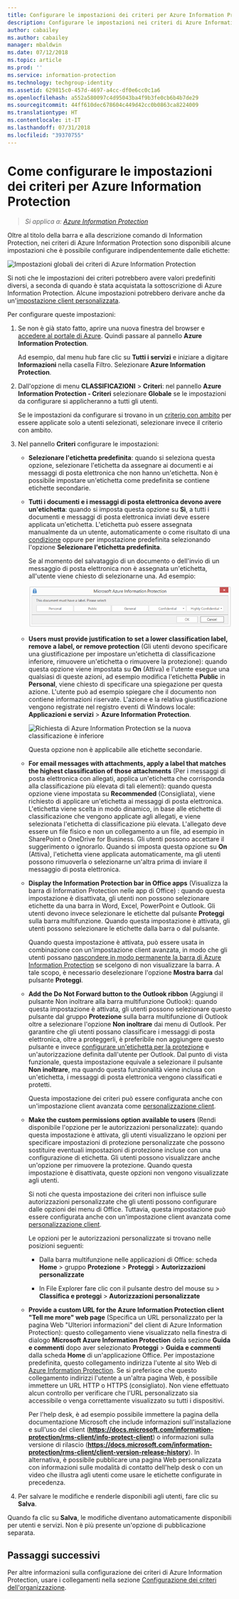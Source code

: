 ```yaml
---
title: Configurare le impostazioni dei criteri per Azure Information Protection
description: Configurare le impostazioni nei criteri di Azure Information Protection da applicare a tutti gli utenti e tutti i dispositivi.
author: cabailey
ms.author: cabailey
manager: mbaldwin
ms.date: 07/12/2018
ms.topic: article
ms.prod: ''
ms.service: information-protection
ms.technology: techgroup-identity
ms.assetid: 629815c0-457d-4697-a4cc-df0e6cc0c1a6
ms.openlocfilehash: a552a580097c4d95043ba4f9b3fe0cb6b4b7de29
ms.sourcegitcommit: 44ff610dec678604c449d42cc0b0863ca8224009
ms.translationtype: HT
ms.contentlocale: it-IT
ms.lasthandoff: 07/31/2018
ms.locfileid: "39370755"
---
```

# <a name="how-to-configure-the-policy-settings-for-azure-information-protection"></a>Come configurare le impostazioni dei criteri per Azure Information Protection

>*Si applica a: [Azure Information Protection](https://azure.microsoft.com/pricing/details/information-protection)*

Oltre al titolo della barra e alla descrizione comando di Information Protection, nei criteri di Azure Information Protection sono disponibili alcune impostazioni che è possibile configurare indipendentemente dalle etichette:

![Impostazioni globali dei criteri di Azure Information Protection](../media/info-protect-policy-default-settingsv3.png)

Si noti che le impostazioni dei criteri potrebbero avere valori predefiniti diversi, a seconda di quando è stata acquistata la sottoscrizione di Azure Information Protection. Alcune impostazioni potrebbero derivare anche da un'[impostazione client personalizzata](../rms-client/client-admin-guide-customizations.md).

Per configurare queste impostazioni:

1. Se non è già stato fatto, aprire una nuova finestra del browser e [accedere al portale di Azure](configure-policy.md#signing-in-to-the-azure-portal). Quindi passare al pannello **Azure Information Protection**.
    
    Ad esempio, dal menu hub fare clic su **Tutti i servizi** e iniziare a digitare **Informazioni** nella casella Filtro. Selezionare **Azure Information Protection**.

2. Dall'opzione di menu **CLASSIFICAZIONI** > **Criteri**: nel pannello **Azure Information Protection - Criteri** selezionare **Globale** se le impostazioni da configurare si applicheranno a tutti gli utenti.
    
    Se le impostazioni da configurare si trovano in un [criterio con ambito](configure-policy-scope.md) per essere applicate solo a utenti selezionati, selezionare invece il criterio con ambito.

3. Nel pannello **Criteri** configurare le impostazioni:
    
    - **Selezionare l'etichetta predefinita**: quando si seleziona questa opzione, selezionare l'etichetta da assegnare ai documenti e ai messaggi di posta elettronica che non hanno un'etichetta. Non è possibile impostare un'etichetta come predefinita se contiene etichette secondarie. 
    
    - **Tutti i documenti e i messaggi di posta elettronica devono avere un'etichetta**: quando si imposta questa opzione su **Sì**, a tutti i documenti e messaggi di posta elettronica inviati deve essere applicata un'etichetta. L'etichetta può essere assegnata manualmente da un utente, automaticamente o come risultato di una [condizione](configure-policy-classification.md) oppure per impostazione predefinita selezionando l'opzione **Selezionare l'etichetta predefinita**.
        
        Se al momento del salvataggio di un documento o dell'invio di un messaggio di posta elettronica non è assegnata un'etichetta, all'utente viene chiesto di selezionarne una. Ad esempio:
        
        ![Prompt di Azure Information Protection se è impostata l'assegnazione di etichette](../media/info-protect-enforce-labelv2.png)
        
    - **Users must provide justification to set a lower classification label, remove a label, or remove protection** (Gli utenti devono specificare una giustificazione per impostare un'etichetta di classificazione inferiore, rimuovere un'etichetta o rimuovere la protezione): quando questa opzione viene impostata su **On** (Attiva) e l'utente esegue una qualsiasi di queste azioni, ad esempio modifica l'etichetta **Public** in **Personal**, viene chiesto di specificare una spiegazione per questa azione. L'utente può ad esempio spiegare che il documento non contiene informazioni riservate. L'azione e la relativa giustificazione vengono registrate nel registro eventi di Windows locale: **Applicazioni e servizi** > **Azure Information Protection**.  
        
        ![Richiesta di Azure Information Protection se la nuova classificazione è inferiore](../media/info-protect-lower-justification.png)
        
        Questa opzione non è applicabile alle etichette secondarie.
        
    - **For email messages with attachments, apply a label that matches the highest classification of those attachments** (Per i messaggi di posta elettronica con allegati, applica un'etichetta che corrisponda alla classificazione più elevata di tali elementi): quando questa opzione viene impostata su **Recommended** (Consigliata), viene richiesto di applicare un'etichetta ai messaggi di posta elettronica. L'etichetta viene scelta in modo dinamico, in base alle etichette di classificazione che vengono applicate agli allegati, e viene selezionata l'etichetta di classificazione più elevata. L'allegato deve essere un file fisico e non un collegamento a un file, ad esempio in SharePoint o OneDrive for Business. Gli utenti possono accettare il suggerimento o ignorarlo. Quando si imposta questa opzione su **On** (Attiva), l'etichetta viene applicata automaticamente, ma gli utenti possono rimuoverla o selezionarne un'altra prima di inviare il messaggio di posta elettronica.  
    
    - **Display the Information Protection bar in Office apps** (Visualizza la barra di Information Protection nelle app di Office) : quando questa impostazione è disattivata, gli utenti non possono selezionare etichette da una barra in Word, Excel, PowerPoint e Outlook. Gli utenti devono invece selezionare le etichette dal pulsante **Proteggi** sulla barra multifunzione. Quando questa impostazione è attivata, gli utenti possono selezionare le etichette dalla barra o dal pulsante.
        
        Quando questa impostazione è attivata, può essere usata in combinazione con un'impostazione client avanzata, in modo che gli utenti possano [nascondere in modo permanente la barra di Azure Information Protection](../rms-client/client-admin-guide-customizations.md#permanently-hide-the-azure-information-protection-bar) se scelgono di non visualizzare la barra. A tale scopo, è necessario deselezionare l'opzione **Mostra barra** dal pulsante **Proteggi**.
    
    - **Add the Do Not Forward button to the Outlook ribbon** (Aggiungi il pulsante Non inoltrare alla barra multifunzione Outlook): quando questa impostazione è attivata, gli utenti possono selezionare questo pulsante dal gruppo **Protezione** sulla barra multifunzione di Outlook oltre a selezionare l'opzione **Non inoltrare** dai menu di Outlook. Per garantire che gli utenti possano classificare i messaggi di posta elettronica, oltre a proteggerli, è preferibile non aggiungere questo pulsante e invece [configurare un'etichetta per la protezione](configure-policy-protection.md) e un'autorizzazione definita dall'utente per Outlook. Dal punto di vista funzionale, questa impostazione equivale a selezionare il pulsante **Non inoltrare**, ma quando questa funzionalità viene inclusa con un'etichetta, i messaggi di posta elettronica vengono classificati e protetti.
    
        Questa impostazione dei criteri può essere configurata anche con un'impostazione client avanzata come [personalizzazione client](../rms-client/client-admin-guide-customizations.md#hide-or-show-the-do-not-forward-button-in-outlook).
    
    - **Make the custom permissions option available to users** (Rendi disponibile l'opzione per le autorizzazioni personalizzate): quando questa impostazione è attivata, gli utenti visualizzano le opzioni per specificare impostazioni di protezione personalizzate che possono sostituire eventuali impostazioni di protezione incluse con una configurazione di etichetta. Gli utenti possono visualizzare anche un'opzione per rimuovere la protezione. Quando questa impostazione è disattivata, queste opzioni non vengono visualizzate agli utenti.
        
        Si noti che questa impostazione dei criteri non influisce sulle autorizzazioni personalizzate che gli utenti possono configurare dalle opzioni dei menu di Office. Tuttavia, questa impostazione può essere configurata anche con un'impostazione client avanzata come [personalizzazione client](../rms-client/client-admin-guide-customizations.md#make-the-custom-permissions-options-available-or-unavailable-to-users).
        
        Le opzioni per le autorizzazioni personalizzate si trovano nelle posizioni seguenti:
        
        - Dalla barra multifunzione nelle applicazioni di Office: scheda **Home** > gruppo **Protezione** > **Proteggi** > **Autorizzazioni personalizzate**
        
        - In File Explorer fare clic con il pulsante destro del mouse su > **Classifica e proteggi** > **Autorizzazioni personalizzate**
    
    - **Provide a custom URL for the Azure Information Protection client "Tell me more" web page** (Specifica un URL personalizzato per la pagina Web "Ulteriori informazioni" del client di Azure Information Protection): questo collegamento viene visualizzato nella finestra di dialogo **Microsoft Azure Information Protection** della sezione **Guida e commenti** dopo aver selezionato **Proteggi** > **Guida e commenti** dalla scheda **Home** di un'applicazione Office. Per impostazione predefinita, questo collegamento indirizza l'utente al sito Web di [Azure Information Protection](https://www.microsoft.com/cloud-platform/azure-information-protection). Se si preferisce che questo collegamento indirizzi l'utente a un'altra pagina Web, è possibile immettere un URL HTTP o HTTPS (consigliato). Non viene effettuato alcun controllo per verificare che l'URL personalizzato sia accessibile o venga correttamente visualizzato su tutti i dispositivi.
        
        Per l'help desk, è ad esempio possibile immettere la pagina della documentazione Microsoft che include informazioni sull'installazione e sull'uso del client (**https://docs.microsoft.com/information-protection/rms-client/info-protect-client**) o informazioni sulla versione di rilascio (**https://docs.microsoft.com/information-protection/rms-client/client-version-release-history**). In alternativa, è possibile pubblicare una pagina Web personalizzata con informazioni sulle modalità di contatto dell'help desk o con un video che illustra agli utenti come usare le etichette configurate in precedenza.

3. Per salvare le modifiche e renderle disponibili agli utenti, fare clic su **Salva**.

Quando fa clic su **Salva**, le modifiche diventano automaticamente disponibili per utenti e servizi. Non è più presente un'opzione di pubblicazione separata.

## <a name="next-steps"></a>Passaggi successivi

Per altre informazioni sulla configurazione dei criteri di Azure Information Protection, usare i collegamenti nella sezione [Configurazione dei criteri dell'organizzazione](configure-policy.md#configuring-your-organizations-policy).  


